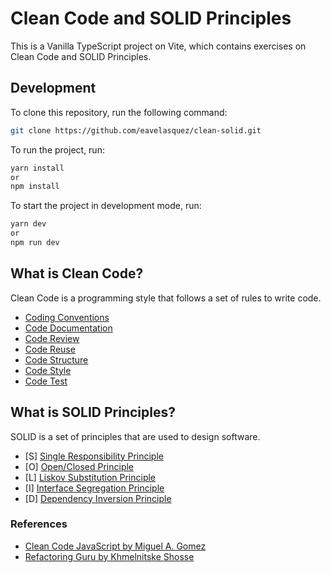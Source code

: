 # Clean Code and SOLID Principles

This is a Vanilla TypeScript project on Vite, which contains exercises on Clean Code and SOLID Principles.

## Development

To clone this repository, run the following command:

```bash
git clone https://github.com/eavelasquez/clean-solid.git
```

To run the project, run:

```bash
yarn install
or
npm install
```

To start the project in development mode, run:

```bash
yarn dev
or
npm run dev
```

## What is Clean Code?

Clean Code is a programming style that follows a set of rules to write code.

- [Coding Conventions](https://en.wikipedia.org/wiki/Coding_convention)
- [Code Documentation](https://en.wikipedia.org/wiki/Code_documentation)
- [Code Review](https://en.wikipedia.org/wiki/Code_review)
- [Code Reuse](https://en.wikipedia.org/wiki/Code_reuse)
- [Code Structure](https://en.wikipedia.org/wiki/Code_structure)
- [Code Style](https://en.wikipedia.org/wiki/Code_style)
- [Code Test](https://en.wikipedia.org/wiki/Code_test)

## What is SOLID Principles?

SOLID is a set of principles that are used to design software.

- [S] [Single Responsibility Principle](https://en.wikipedia.org/wiki/Single_responsibility_principle)
- [O] [Open/Closed Principle](https://en.wikipedia.org/wiki/Open-closed_principle)
- [L] [Liskov Substitution Principle](https://en.wikipedia.org/wiki/Liskov_substitution_principle)
- [I] [Interface Segregation Principle](https://en.wikipedia.org/wiki/Interface_segregation_principle)
- [D] [Dependency Inversion Principle](https://en.wikipedia.org/wiki/Dependency_inversion_principle)

### References

- [Clean Code JavaScript by Miguel A. Gomez](https://cleanjavascript.es/)
- [Refactoring Guru by Khmelnitske Shosse](https://refactoring.guru/)
